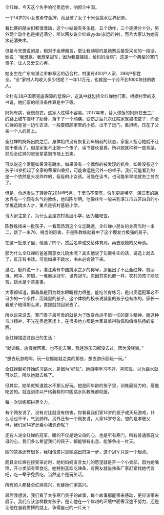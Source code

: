 
全红婵，今天这个名字响彻奥运会，响彻全中国。

一个14岁的小女孩勇夺金牌，而且破了女子十米台跳水世界纪录。

看比赛的朋友们都很激动，这个小姑娘有多生猛，五个动作，三个是满分十分，另外两个动作也是接近满分，所以网友说全红婵yyds(永远的神)，而且大家认为她有水花消失术。

但是今天想说的是，相对于金牌而言，更让我动容的是她赛后接受采访的一段话，她说：“我想赢，我想拿冠军，因为我要赚钱，给妈妈治病”，这是一个典型的寒门贵子，让人又爱又心疼。

她出生在广东省湛江市麻章区的迈合村，村里有400户人家，398户都姓全。“全”家村人均收入多少钱呢？一年1.1万元，也就是一个月不到1000块钱的收入。

全村有38户国家兜底保障的低保户，这其中就包括全红婵她们家，根据村里的支书说，她们家的经济条件算是中下等。

妈妈有病，爸爸务农，这家人过得不容易。2017年末，替人做饭的妈妈在去工厂的路上被车撞坏了肋骨，落下了一个顽疾。受伤之后几次住院家就被掏空了，而全红婵的爸爸一边忙农活，一般要照顾家里的小孩，出不了远门。重担呢，压在了父亲一个人的肩上。

全红婵的妈妈出院之后，身体始终没有恢复到车祸前的状态，家里人担心她就不让她干重活了。但是家里不止她一个孩子，读书要伙食费，所以她就种种一些青菜，然后全红婵的爸爸拿菜到市场上去卖。

可以说这个家庭如果没有跳水，如果没有一个偶然的被发现的机会，如果没有这个孩子14岁担起了全家的荣耀和重担，可能命运是另外一份样子。我们可能看到的是一个依然是头发炸炸的，瘦瘦的小女孩。可能在读书，也可能早早地就务工务农了。

但是，命运发生了转折在2014年5月，千里马不常有，伯乐更是稀罕，湛江市的跳水界有一个颇有名气的教练，他叫陈华明。他像往年一般来到湛江市五区四县的小学挑选跳水人才，重点是农村基层小学。

请大家注意了，为什么会是农村基层小学，因为能吃苦。

陈教练找来一批孩子，一看现场测这个立定跳远，全红婵小朋友的身高当时一米二，跳了一米76，相当的厉害，于是陈教练就看中了这个爆发力极强的孩子。

在这一批孩子里，他选了四个，然后名单递交给体育局，再去跟她的父母谈。

那为什么全红禅的爸爸同意女儿跳水呢？其实他说了句很朴实的话，说选上就去了，反正有书读。可能如果不跳水，书未必会读下来。

湛江，额外说一下，湛江素有中国跳水之乡的称号，那里出了不止全红婵，劳丽诗、何冲、何超，一堆奥运冠军、世界冠军。原因其实也都一样，农村的孩子能吃苦，跳水是个苦差事。

大家都知道，郭晶晶是因为跳水眼睛视力很差。能吃苦肯练习，是出奥运冠军必不可少的一个条件，而城里的孩子，这个体校的校长说城里的孩子也有练的，家长一看孩子晒得那么黑，直接就领回家去了。

所以说来说去，寒门贵子最可贵的就是为了改变命运不惜一切的奋斗精神，而这种奋斗精神，不光在奥运赛场上，在很多地方都是大家最值得敬佩和值得弘扬的东西。

全红婵描述过自己的生活：

“就训练，放假就回家。也不能去哪，我连游乐园都没去过，因为没钱嘛。”

“想去玩游戏啊，玩一些抓娃娃之类的那些，想去游乐园玩一玩。”

全红婵起初开始练习跳水，是因为“好玩”。她自嘲学习不好，喜欢玩，以为跳水就可以玩，所以她就去练了。

但其实，她早就知道跳水不那么好玩。她是同年龄的孩子里，训练最努力的，最能吃苦的。就连训练以严格著称的中国跳水队教练都叹服。

每一次训练都拼尽全力。

有个网友说了，没有对比就没有伤害，你看看我们家14岁的孩子成天玩游戏，什么活也不干，气到肺炸。另外还有一个网友说，人家14岁夺金，想的是孝敬父母，我们家14岁还看小猪佩奇呢？

还有人说全红婵的冠军，暖的不仅是她父母的心，也是所有寒门，所有普通家庭父母的心，我们多么希望我们的孩子，都能够有出息、能够争出一片天。

她的故事还有很多，我相信这只是她跳出的第一步，这个冠军只是一个起点。

而且全红婵在接受采访时，她的妈妈直言女儿的愿望就是开一个小卖部，因为她嘴馋，开小卖部有零食吃。她特别喜欢吃辣条，有网友就说辣条厂家赶紧找她代言吧，吃一辈子免费吃。当然这个是玩笑话。

所有的人都替全红婵高兴，也替她们家高兴。

最后我想说，我们看了太多寒门贵子的故事，每个故事都能带来感动，更应该带来启示，我们应该怎样教育孩子，是让他在一个优越的环境中骄奢淫逸不努力，还是让他在自我拼搏的路上，争得自己的一片天？